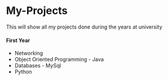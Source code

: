 # My-Projects
This will show all my projects done during the years at university


#### First Year

* Networking
* Object Oriented Programming - Java
* Databases - MySql
* Python
